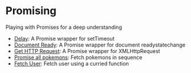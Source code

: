 # Promising

Playing with Promises for a deep understanding

- [Delay](https://github.com/leandrotk/promising/tree/master/delay): A Promise wrapper for setTimeout
- [Document Ready](https://github.com/leandrotk/promising/tree/master/document_ready): A Promise wrapper for document readystatechange
- [Get HTTP Request](https://github.com/leandrotk/promising/tree/master/get): A Promise wrapper for XMLHttpRequest
- [Promise all pokemons](https://github.com/leandrotk/promising/tree/master/promise_all): Fetch pokemons in sequence
- [Fetch User](https://github.com/leandrotk/promising/blob/master/fetch_user/index.js): Fetch user using a curried function
